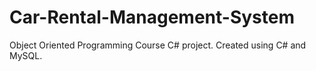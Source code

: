 # Car-Rental-Management-System
Object Oriented Programming Course C# project. Created using C# and MySQL.
